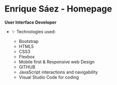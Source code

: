 # Enrique Sáez - Homepage
**User Interface Developer**
- ✨ Technologies used:

  - Bootstrap
  - HTML5
  - CSS3
  - Flexbox
  - Mobile first & Responsive web Design
  - GITHUB
  - JavaScript interactions and navigability
  - Visual Studio Code for coding
